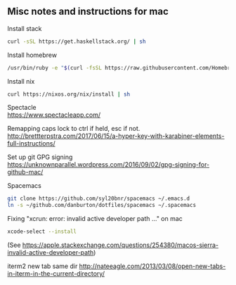 ## Misc notes and instructions for mac

Install stack

```bash
curl -sSL https://get.haskellstack.org/ | sh
```

Install homebrew

```bash
/usr/bin/ruby -e "$(curl -fsSL https://raw.githubusercontent.com/Homebrew/install/master/install)"
```

Install nix

```bash
curl https://nixos.org/nix/install | sh
```

Spectacle  
https://www.spectacleapp.com/

Remapping caps lock to ctrl if held, esc if not.  
http://brettterpstra.com/2017/06/15/a-hyper-key-with-karabiner-elements-full-instructions/

Set up git GPG signing  
https://unknownparallel.wordpress.com/2016/09/02/gpg-signing-for-github-mac/

Spacemacs

```bash
git clone https://github.com/syl20bnr/spacemacs ~/.emacs.d
ln -s ~/github.com/danburton/dotfiles/spacemacs ~/.spacemacs
```

Fixing "xcrun: error: invalid active developer path ..." on mac
```bash
xcode-select --install
```
(See https://apple.stackexchange.com/questions/254380/macos-sierra-invalid-active-developer-path)

iterm2 new tab same dir
http://nateeagle.com/2013/03/08/open-new-tabs-in-iterm-in-the-current-directory/
